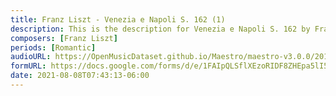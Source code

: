 ```yaml
---
title: Franz Liszt - Venezia e Napoli S. 162 (1)
description: This is the description for Venezia e Napoli S. 162 by Franz Liszt
composers: [Franz Liszt]
periods: [Romantic]
audioURL: https://OpenMusicDataset.github.io/Maestro/maestro-v3.0.0/2018/MIDI-Unprocessed_Recital17-19_MID--AUDIO_19_R1_2018_wav--4.midi
formURL: https://docs.google.com/forms/d/e/1FAIpQLSflXEzoRIDF8ZHEpa5lI52iABU1yNltD6x_I1strm3Fgm_QOg/viewform
date: 2021-08-08T07:43:13-06:00
---
```

